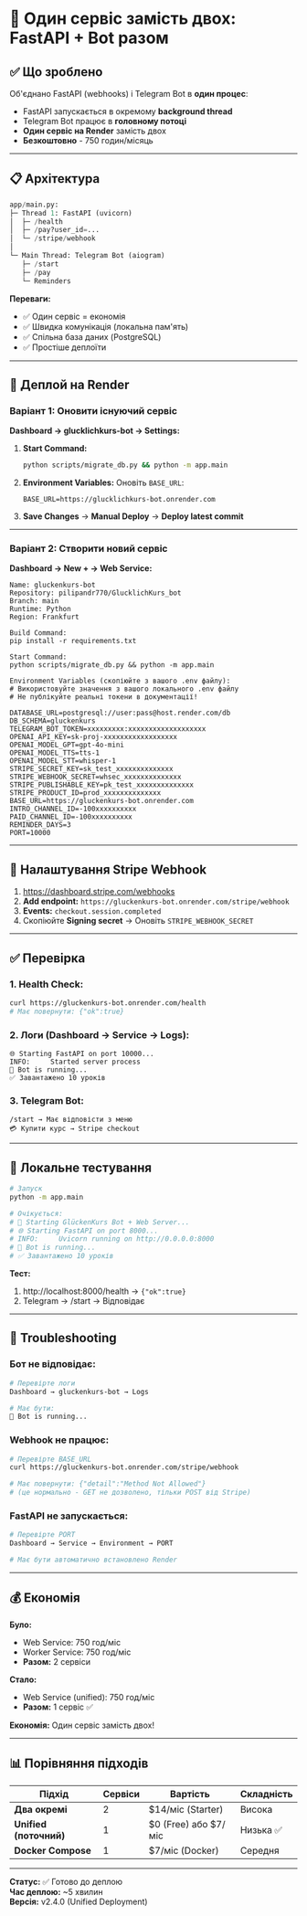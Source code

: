 # 🎯 Один сервіс замість двох: FastAPI + Bot разом

## ✅ Що зроблено

Об'єднано FastAPI (webhooks) і Telegram Bot в **один процес**:
- FastAPI запускається в окремому **background thread**
- Telegram Bot працює в **головному потоці**
- **Один сервіс на Render** замість двох
- **Безкоштовно** - 750 годин/місяць

---

## 📋 Архітектура

```python
app/main.py:
├─ Thread 1: FastAPI (uvicorn)
│  ├─ /health
│  ├─ /pay?user_id=...
│  └─ /stripe/webhook
│
└─ Main Thread: Telegram Bot (aiogram)
   ├─ /start
   ├─ /pay
   └─ Reminders
```

**Переваги:**
- ✅ Один сервіс = економія
- ✅ Швидка комунікація (локальна пам'ять)
- ✅ Спільна база даних (PostgreSQL)
- ✅ Простіше деплоїти

---

## 🚀 Деплой на Render

### Варіант 1: Оновити існуючий сервіс

**Dashboard → glucklichkurs-bot → Settings:**

1. **Start Command:**
   ```bash
   python scripts/migrate_db.py && python -m app.main
   ```

2. **Environment Variables:**
   Оновіть `BASE_URL`:
   ```
   BASE_URL=https://glucklichkurs-bot.onrender.com
   ```

3. **Save Changes** → **Manual Deploy** → **Deploy latest commit**

---

### Варіант 2: Створити новий сервіс

**Dashboard → New + → Web Service:**

```
Name: gluckenkurs-bot
Repository: pilipandr770/GlucklichKurs_bot
Branch: main
Runtime: Python
Region: Frankfurt

Build Command:
pip install -r requirements.txt

Start Command:
python scripts/migrate_db.py && python -m app.main

Environment Variables (скопіюйте з вашого .env файлу):
# Використовуйте значення з вашого локального .env файлу
# Не публікуйте реальні токени в документації!

DATABASE_URL=postgresql://user:pass@host.render.com/db
DB_SCHEMA=gluckenkurs
TELEGRAM_BOT_TOKEN=xxxxxxxxx:xxxxxxxxxxxxxxxxxxx
OPENAI_API_KEY=sk-proj-xxxxxxxxxxxxxxxxxx
OPENAI_MODEL_GPT=gpt-4o-mini
OPENAI_MODEL_TTS=tts-1
OPENAI_MODEL_STT=whisper-1
STRIPE_SECRET_KEY=sk_test_xxxxxxxxxxxxxx
STRIPE_WEBHOOK_SECRET=whsec_xxxxxxxxxxxxxx
STRIPE_PUBLISHABLE_KEY=pk_test_xxxxxxxxxxxxxx
STRIPE_PRODUCT_ID=prod_xxxxxxxxxxxxxx
BASE_URL=https://gluckenkurs-bot.onrender.com
INTRO_CHANNEL_ID=-100xxxxxxxxxx
PAID_CHANNEL_ID=-100xxxxxxxxxx
REMINDER_DAYS=3
PORT=10000
```

---

## 🔧 Налаштування Stripe Webhook

1. https://dashboard.stripe.com/webhooks
2. **Add endpoint:** `https://gluckenkurs-bot.onrender.com/stripe/webhook`
3. **Events:** `checkout.session.completed`
4. Скопіюйте **Signing secret** → Оновіть `STRIPE_WEBHOOK_SECRET`

---

## ✅ Перевірка

### 1. Health Check:
```bash
curl https://gluckenkurs-bot.onrender.com/health
# Має повернути: {"ok":true}
```

### 2. Логи (Dashboard → Service → Logs):
```
🌐 Starting FastAPI on port 10000...
INFO:     Started server process
🤖 Bot is running...
✅ Завантажено 10 уроків
```

### 3. Telegram Bot:
```
/start → Має відповісти з меню
💳 Купити курс → Stripe checkout
```

---

## 🧪 Локальне тестування

```bash
# Запуск
python -m app.main

# Очікується:
# 🚀 Starting GlückenKurs Bot + Web Server...
# 🌐 Starting FastAPI on port 8000...
# INFO:     Uvicorn running on http://0.0.0.0:8000
# 🤖 Bot is running...
# ✅ Завантажено 10 уроків
```

**Тест:**
1. http://localhost:8000/health → `{"ok":true}`
2. Telegram → /start → Відповідає

---

## 🐛 Troubleshooting

### Бот не відповідає:
```bash
# Перевірте логи
Dashboard → gluckenkurs-bot → Logs

# Має бути:
🤖 Bot is running...
```

### Webhook не працює:
```bash
# Перевірте BASE_URL
curl https://gluckenkurs-bot.onrender.com/stripe/webhook

# Має повернути: {"detail":"Method Not Allowed"}
# (це нормально - GET не дозволено, тільки POST від Stripe)
```

### FastAPI не запускається:
```bash
# Перевірте PORT
Dashboard → Service → Environment → PORT

# Має бути автоматично встановлено Render
```

---

## 💰 Економія

**Було:**
- Web Service: 750 год/міс
- Worker Service: 750 год/міс
- **Разом:** 2 сервіси

**Стало:**
- Web Service (unified): 750 год/міс
- **Разом:** 1 сервіс ✅

**Економія:** Один сервіс замість двох!

---

## 📊 Порівняння підходів

| Підхід | Сервіси | Вартість | Складність |
|--------|---------|----------|------------|
| **Два окремі** | 2 | $14/міс (Starter) | Висока |
| **Unified (поточний)** | 1 | $0 (Free) або $7/міс | Низька ✅ |
| **Docker Compose** | 1 | $7/міс (Docker) | Середня |

---

**Статус:** ✅ Готово до деплою  
**Час деплою:** ~5 хвилин  
**Версія:** v2.4.0 (Unified Deployment)
